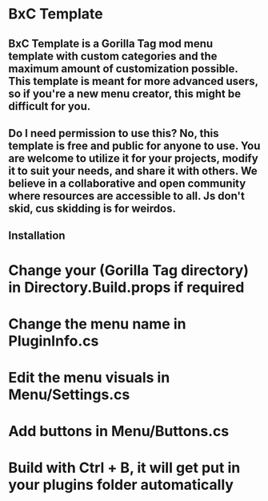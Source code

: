 # BxC Template
BxC Template is a Gorilla Tag mod menu template with custom categories and the maximum amount of customization possible. This template is meant for more advanced users, so if you're a new menu creator, this might be difficult for you.
--------------------------------------------------------------
Do I need permission to use this?
No, this template is free and public for anyone to use. You are welcome to utilize it for your projects, modify it to suit your needs, and share it with others. We believe in a collaborative and open community where resources are accessible to all. Js don't skid, cus skidding is for weirdos.
--------------------------------------------------------------
Installation
--------------------------------------------------------------
# Change your <GamePath> (Gorilla Tag directory) in Directory.Build.props if required
# Change the menu name in PluginInfo.cs
# Edit the menu visuals in Menu/Settings.cs
# Add buttons in Menu/Buttons.cs
# Build with Ctrl + B, it will get put in your plugins folder automatically
